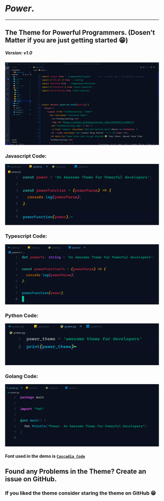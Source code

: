 # ***Power***.
----------------------
## The Theme for **Powerful** Programmers. (Dosen't Matter if you are just getting started **😁**)

##### Version:  v1.0

<img src="images/preview.png" />

### Javascript Code:
<img src="images/js.png" />

### Typescript Code:
<img src="images/ts.png" />

### Python Code:
<img src="images/py.png" />


### Golang Code:
<img src="images/go.png" />


#### Font used in the demo is [`Cascadia Code`](http://www.github.com/microsoft/cascadia-code)

## Found any Problems in the Theme? Create an issue on GitHub.

### If you liked the theme consider staring the theme on GitHub 😁